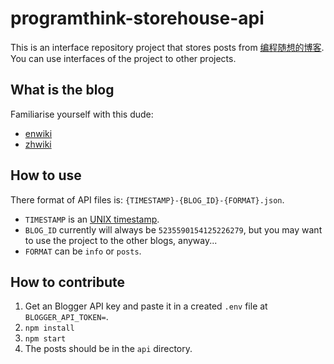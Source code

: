 # programthink-storehouse-api

This is an interface repository project that stores posts from [编程随想的博客](https://program-think.blogspot.com). You can use interfaces of the project to other projects.

## What is the blog

Familiarise yourself with this dude:

* [enwiki](https://en.wikipedia.org/wiki/Ruan_Xiaohuan)
* [zhwiki](https://zh.wikipedia.org/wiki/%E7%B7%A8%E7%A8%8B%E9%9A%A8%E6%83%B3)

## How to use

There format of API files is: `{TIMESTAMP}-{BLOG_ID}-{FORMAT}.json`.

* `TIMESTAMP` is an [UNIX timestamp](https://en.wikipedia.org/wiki/Unix_time).
* `BLOG_ID` currently will always be `5235590154125226279`, but you may want to use the project to the other blogs, anyway...
* `FORMAT` can be `info` or `posts`.

## How to contribute

1. Get an Blogger API key and paste it in a created `.env` file at `BLOGGER_API_TOKEN=`.
2. `npm install`
3. `npm start`
4. The posts should be in the `api`  directory.
